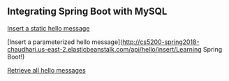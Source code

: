 ## Integrating Spring Boot with MySQL

[Insert a static hello message](http://cs5200-spring2018-chaudhari.us-east-2.elasticbeanstalk.com/api/hello/insert)

[Insert a parameterized hello message](http://cs5200-spring2018-chaudhari.us-east-2.elasticbeanstalk.com/api/hello/insert/Learning Spring Boot!)

[Retrieve all hello messages](http://cs5200-spring2018-chaudhari.us-east-2.elasticbeanstalk.com/api/hello/select/all)